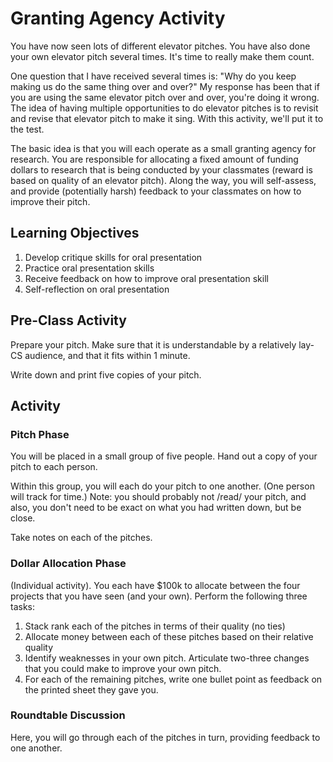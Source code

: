 # Granting Agency Activity

You have now seen lots of different elevator pitches. You have also done your own elevator pitch several times. It's time to really make them count.

One question that I have received several times is: "Why do you keep making us do the same thing over and over?" My response has been that if you are using the same elevator pitch over and over, you're doing it wrong. The idea of having multiple opportunities to do elevator pitches is to revisit and revise that elevator pitch to make it sing. With this activity, we'll put it to the test.

The basic idea is that you will each operate as a small granting agency for research. You are responsible for allocating a fixed amount of funding dollars to research that is being conducted by your classmates (reward is based on quality of an elevator pitch). Along the way, you will self-assess, and provide (potentially harsh) feedback to your classmates on how to improve their pitch.

## Learning Objectives

1. Develop critique skills for oral presentation
2. Practice oral presentation skills
3. Receive feedback on how to improve oral presentation skill
4. Self-reflection on oral presentation

## Pre-Class Activity

Prepare your pitch. Make sure that it is understandable by a relatively lay-CS audience, and that it fits within 1 minute.

Write down and print five copies of your pitch.

## Activity

### Pitch Phase
You will be placed in a small group of five people. Hand out a copy of your pitch to each person.

Within this group, you will each do your pitch to one another. (One person will track for time.) Note: you should probably not /read/ your pitch, and also, you don't need to be exact on what you had written down, but be close.

Take notes on each of the pitches.

### Dollar Allocation Phase
(Individual activity). You each have $100k to allocate between the four projects that you have seen (and your own). Perform the following three tasks:

1. Stack rank each of the pitches in terms of their quality (no ties)
2. Allocate money between each of these pitches based on their relative quality
3. Identify weaknesses in your own pitch. Articulate two-three changes that you could make to improve your own pitch.
4. For each of the remaining pitches, write one bullet point as feedback on the printed sheet they gave you.

### Roundtable Discussion
Here, you will go through each of the pitches in turn, providing feedback to one another.



